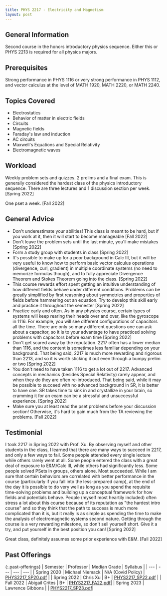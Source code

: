 ```yaml
---
title: PHYS 2217 - Electricity and Magnetism
layout: post
---
```


<link rel="stylesheet" href="/main.css">

## General Information

Second course in the honors introductory physics sequence. Either this or PHYS 2213 is required for all physics majors. 

## Prerequisites

Strong performance in PHYS 1116 or very strong performance in PHYS 1112, and vector calculus at the level of  MATH 1920, MATH 2220, or MATH 2240.

## Topics Covered

  - Electrostatics
  - Behavior of matter in electric fields
  - Circuits
  - Magnetic fields
  - Faraday's law and induction
  - AC circuits
  - Maxwell's Equations and Special Relativity
  - Electromagnetic waves

## Workload

Weekly problem sets and quizzes. 2 prelims and a final exam. This is generally considered the hardest class of the physics introductory sequence. There are three lectures and 1 discussion section per week. [Spring 2022]

One pset a week. [Fall 2022]

## General Advice

  - Don't underestimate your abilities! This class is meant to be hard, but if you work at it, then it will start to become manageable [Fall 2022]
  - Don't leave the problem sets until the last minute, you'll make mistakes [Spring 2022]
  - Form a study group with students in class [Spring 2022]
  - It's possible to make up for a poor background in Calc III, but it will be very useful to know how to perform basic vector calculus operations (divergence, curl, gradient) in multiple coordinate systems (no need to memorize formulas though), and to fully appreciate Divergence Theorem and Stokes Theorem going into the class. [Spring 2022]
  - This course rewards effort spent getting an intuitive understanding of how different fields behave under different conditions. Problems can be greatly simplified by first reasoning about symmetries and properties of fields before hammering out an equation. Try to develop this skill early and practice it throughout the semester [Spring 2022]
  - Practice early and often. As in any physics course, certain types of systems will keep rearing their heads over and over, like the gyroscope in 1116. For example, you will see different configurations of capacitors all the time. There are only so many different questions one can ask about a capacitor, so it is to your advantage to have practiced solving problems with capacitors before exam time [Spring 2022]
  - Don't get scared away by the reputation. 2217 often has a lower median than 1116, and the content is sometimes less familiar depending on your background. That being said, 2217 is much more rewarding and rigorous than 2213, and so it is worth sticking it out even through a bumpy prelim or two [Spring 2022]
  - You don't need to have taken 1116 to get a lot out of 2217. Advanced concepts in mechanics (besides Special Relativity) rarely appear, and when they do they are often re-introduced. That being said, while it may be possible to succeed with no advanced background in SR, it is better to have one. SR takes time to sink in and crystallize in your brain, so cramming it for an exam can be a stressful and unsuccessful experience. [Spring 2022]
  - Make sure you at least read the pset problems before your discussion section! Otherwise, it's hard to gain much from the TA reviewing the problems. [Fall 2022]

## Testimonial

I took 2217 in Spring 2022 with Prof. Xu. By observing myself and other students in the class, I learned that there are many ways to succeed in 2217, and only a few ways to fail. Some people attended every single lecture while others rarely went at all. Some people entered the class with a great deal of exposure to E&M/Calc III, while others had significantly less. Some people solved PSets in groups, others alone. Most succeeded. While I am sure that certain behaviors are correlated with better performance in the course (particularly if you fall into the less-prepared camp), at the end of the day it is possible to do very well as long as you spend the requisite time-solving problems and building up a conceptual framework for how fields and potentials behave. People (myself most heartily included) often stress a lot about this course because of its reputation as "the hardest intro course" and so they think that the path to success is much more complicated than it is, but it really is as simple as spending the time to make the analysis of electromagnetic systems second nature. Getting through the course is a very rewarding milestone, so don't sell yourself short. Give it a try, and put yourself in the best position you can! [Spring 2022]

Great class, definitely assumes some prior experience with E&M. [Fall 2022]

## Past Offerings

{:.past-offerings}
| Semester | Professor | Median Grade | Syllabus |
| --- | --- | --- | --- |
| Spring 2020 | Michael Niemack | N/A (Covid Policy) | <a href="/syllabi/PHYS2217_SP20.pdf">PHYS2217_SP20.pdf</a> |
| Spring 2022 | Chris Xu | B+ | <a href="/syllabi/PHYS2217_SP22.pdf">PHYS2217_SP22.pdf</a> |
| Fall 2022 | Abigail Crites | B+ | <a href="/syllabi/PHYS2217_FA22.pdf">PHYS2217_FA22.pdf</a>|
| Spring 2023 | Lawrence Gibbons | | <a href="/syllabi/PHYS2217_SP23.pdf">PHYS2217_SP23.pdf</a>|
